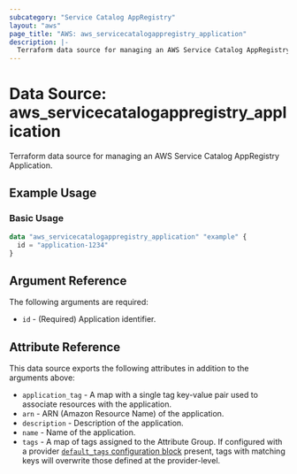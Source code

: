 ```yaml
---
subcategory: "Service Catalog AppRegistry"
layout: "aws"
page_title: "AWS: aws_servicecatalogappregistry_application"
description: |-
  Terraform data source for managing an AWS Service Catalog AppRegistry Application.
---
```


# Data Source: aws_servicecatalogappregistry_application

Terraform data source for managing an AWS Service Catalog AppRegistry Application.

## Example Usage

### Basic Usage

```terraform
data "aws_servicecatalogappregistry_application" "example" {
  id = "application-1234"
}
```

## Argument Reference

The following arguments are required:

* `id` - (Required) Application identifier.

## Attribute Reference

This data source exports the following attributes in addition to the arguments above:

* `application_tag` - A map with a single tag key-value pair used to associate resources with the application.
* `arn` - ARN (Amazon Resource Name) of the application.
* `description` - Description of the application.
* `name` - Name of the application.
* `tags` - A map of tags assigned to the Attribute Group. If configured with a provider [`default_tags` configuration block](https://registry.terraform.io/providers/hashicorp/aws/latest/docs#default_tags-configuration-block) present, tags with matching keys will overwrite those defined at the provider-level.
